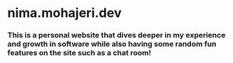 # nima.mohajeri.dev

### This is a personal website that dives deeper in my experience and growth in software while also having some random fun features on the site such as a chat room!
